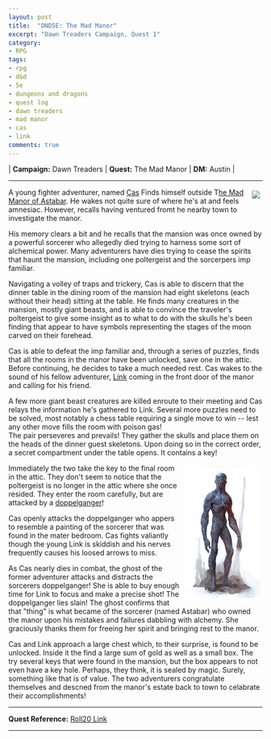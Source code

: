 ```yaml
---
layout: post
title:  "DND5E: The Mad Manor"
excerpt: "Dawn Treaders Campaign, Quest 1"
category:
- RPG
tags:
- rpg
- d&d
- 5e
- dungeons and dragons
- quest log
- dawn treaders
- mad manor
- cas
- link
comments: true
---
```


| **Campaign:**  Dawn Treaders | **Quest:**  The Mad Manor | **DM:**  Austin |

---

<a href="https://app.roll20.net/lfg/listing/61409/the-mad-manor-of-astabar-1-shot"><img src="https://s3.amazonaws.com/files.d20.io/images/25060040/jGQal1OYc8xVPtKePelbaQ/med.jpg?1478616474797" style="max-width: 30%; height: auto; float: right; margin: 5px"></a>

A young fighter adventurer, named [Cas](https://drive.google.com/file/d/0B3L-FHD8lwfVdTBzblJXTU1RSnc/view?usp=sharing)
Finds himself outside T[he Mad Manor of Astabar](http://watermark.rpgnow.com/pdf_previews/138937-sample.pdf).  He wakes not quite
sure of where he's at and feels amnesiac.  However, recalls having ventured fromt he nearby town to investigate the manor.

His memory clears a bit and he recalls that the mansion was once owned by a powerful sorcerer who allegedly died trying to harness 
some sort of alchemical power.  Many adventurers have dies trying to cease the spirits that haunt the mansion, including one poltergeist 
and the sorcerpers imp familiar.

Navigating a volley of traps and trickery, Cas is able to discern that the dinner table in the dining room of the mansion had eight 
skeletons (each without their head) sitting at the table.  He finds many creatures in the mansion, mostly giant beasts, and is 
able to convince the traveler's poltergeist to give some insight as to what to do with the skulls he's been finding that appear to 
have symbols representing the stages of the moon carved on their forehead.

Cas is able to defeat the imp familiar and, through a series of puzzles, finds that all the rooms in the manor have been unlocked, 
save one in the attic.  Before continuing, he decides to take a much needed rest.  Cas wakes to the sound of his fellow adventurer, 
[Link](https://drive.google.com/file/d/0BwQNloQbtainM0g2OTZTMU9EOUk/view?usp=sharing) coming in the front door of the manor and calling for his friend.

A few more giant beast creatures are killed enroute to their meeting and Cas relays the information he's gathered to Link.  Several more 
puzzles need to be solved, most notably a chess table requiring a single move to win -- lest any other move fills the room with poison gas!  
The pair perseveres and prevails!  They gather the skulls and place them on the heads of the dinner guest skeletons.  Upon doing so in the correct 
order, a secret compartment under the table opens.  It contains a key!

<a href="http://vignette4.wikia.nocookie.net/forgottenrealms/images/f/fc/Doppelganger-5e.jpg/revision/latest?cb=20170309004652"><img src="/images/extra/doppelganger.jpg" style="max-width: 30%; height: auto; float: right; margin: 5px"></a>

Immediately the two take the key to the final room in the attic.  They don't seem to notice that the poltergeist is no longer in the attic where 
she once resided.  They enter the room carefully, but are attacked by a [doppelganger](https://roll20.net/compendium/dnd5e/Doppelganger#content)!  

Cas openly attacks the doppelganger who appers to resemble a painting of the sorcerer that was found in the mater bedroom.  Cas fights valiantly 
though the young Link is skiddish and his nerves frequently causes his loosed arrows to miss.

As Cas nearly dies in combat, the ghost of the former adventurer attacks and distracts the sorcerers doppelganger!  She is able to buy enough time for 
Link to focus and make a precise shot!  The doppelganger lies slain!  The ghost confirms that that "thing" is what became of the sorcerer (named Astabar) 
who owned the manor upon his mistakes and failures dabbling with alchemy.  She graciously thanks them for freeing her spirit and bringing rest to the manor.

Cas and Link approach a large chest which, to their surprise, is found to be unlocked.  Inside it the find a large sum of gold as well as a small box. 
The try several keys that were found in the mansion, but the box appears to not even have a key hole.  Perhaps, they think, it is sealed by magic.  Surely, 
something like that is of value.  The two adventurers congratulate themselves and descned from the manor's estate back to town to celabrate their accomplishments!

---

**Quest Reference:**  [Roll20 Link](https://app.roll20.net/lfg/listing/61409/the-mad-manor-of-astabar-1-shot)

---
